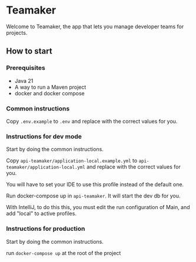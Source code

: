 # Teamaker

Welcome to Teamaker, the app that lets you manage developer teams for projects.

## How to start

### Prerequisites

- Java 21
- A way to run a Maven project
- docker and docker compose

### Common instructions

Copy `.env.example` to `.env` and replace with the correct values for you.

### Instructions for dev mode

Start by doing the common instructions.

Copy `api-teamaker/application-local.example.yml` to `api-teamaker/application-local.yml` and replace with the correct values for you.

You will have to set your IDE to use this profile instead of the default one.

Run docker-compose up in `api-teamaker`. It will start the dev db for you.

With IntelliJ, to do this this, you must edit the run configuration of Main, and add "local" to active profiles.

### Instructions for production

Start by doing the common instructions.

run `docker-compose up` at the root of the project
